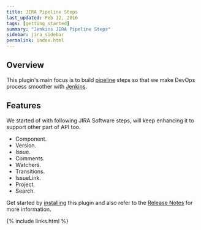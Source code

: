 ```yaml
---
title: JIRA Pipeline Steps
last_updated: Feb 12, 2016
tags: [getting_started]
summary: "Jenkins JIRA Pipeline Steps"
sidebar: jira_sidebar
permalink: index.html
---
```


## Overview

This plugin's main focus is to build [pipeline](https://jenkins.io/doc/book/pipeline/) steps so that we make DevOps process smoother with [Jenkins](https://jenkins.io/).

## Features

We started of with following JIRA Software steps, will keep enhancing it to support other part of API too.

* Component.
* Version.
* Issue.
* Comments.
* Watchers.
* Transitions.
* IssueLink.
* Project.
* Search.

Get started by [installing](install) this plugin and also refer to the [Release Notes](release_notes) for more information.

{% include links.html %}
